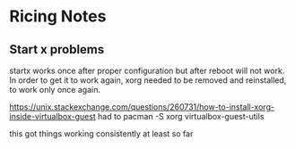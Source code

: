 # Ricing Notes

## Start x problems
startx works once after proper configuration but after reboot will not work. 
In order to get it to work again, xorg needed to be removed and reinstalled, to work 
only once again.

https://unix.stackexchange.com/questions/260731/how-to-install-xorg-inside-virtualbox-guest
had to pacman -S xorg virtualbox-guest-utils

this got things working consistently at least so far
